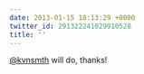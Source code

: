 ```yaml
---
date: 2013-01-15 18:13:29 +0000
twitter_id: 291322241029910528
title: ''
---
```


<!-- Tweet at https://twitter.com/statuses/291321423530713088 is either deleted or protected. -->

[@kvnsmth](https://twitter.com/kvnsmth) will do, thanks!
